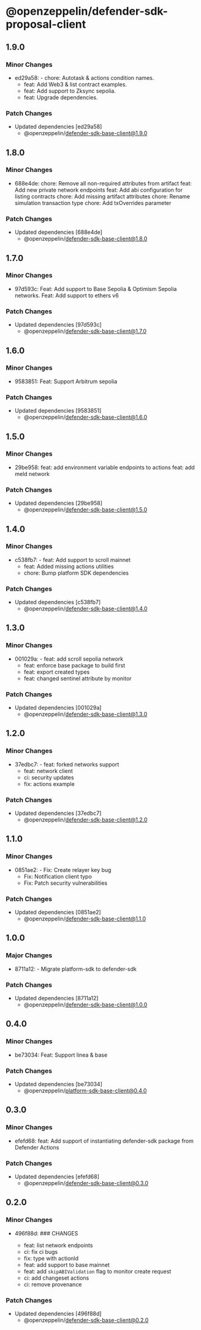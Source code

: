 # @openzeppelin/defender-sdk-proposal-client

## 1.9.0

### Minor Changes

- ed29a58: - chore: Autotask & actions condition names.
  - feat: Add Web3 & list contract examples.
  - feat: Add support to Zksync sepolia.
  - feat: Upgrade dependencies.

### Patch Changes

- Updated dependencies [ed29a58]
  - @openzeppelin/defender-sdk-base-client@1.9.0

## 1.8.0

### Minor Changes

- 688e4de: chore: Remove all non-required attributes from artifact
  feat: Add new private network endpoints
  feat: Add abi configuration for listing contracts
  chore: Add missing artifact attributes
  chore: Rename simulation transaction type
  chore: Add txOverrides parameter

### Patch Changes

- Updated dependencies [688e4de]
  - @openzeppelin/defender-sdk-base-client@1.8.0

## 1.7.0

### Minor Changes

- 97d593c: Feat: Add support to Base Sepolia & Optimism Sepolia networks.
  Feat: Add support to ethers v6

### Patch Changes

- Updated dependencies [97d593c]
  - @openzeppelin/defender-sdk-base-client@1.7.0

## 1.6.0

### Minor Changes

- 9583851: Feat: Support Arbitrum sepolia

### Patch Changes

- Updated dependencies [9583851]
  - @openzeppelin/defender-sdk-base-client@1.6.0

## 1.5.0

### Minor Changes

- 29be958: feat: add environment variable endpoints to actions
  feat: add meld network

### Patch Changes

- Updated dependencies [29be958]
  - @openzeppelin/defender-sdk-base-client@1.5.0

## 1.4.0

### Minor Changes

- c538fb7: - feat: Add support to scroll mainnet
  - feat: Added missing actions utilities
  - chore: Bump platform SDK dependencies

### Patch Changes

- Updated dependencies [c538fb7]
  - @openzeppelin/defender-sdk-base-client@1.4.0

## 1.3.0

### Minor Changes

- 001029a: - feat: add scroll sepolia network
  - feat: enforce base package to build first
  - feat: export created types
  - feat: changed sentinel attribute by monitor

### Patch Changes

- Updated dependencies [001029a]
  - @openzeppelin/defender-sdk-base-client@1.3.0

## 1.2.0

### Minor Changes

- 37edbc7: - feat: forked networks support
  - feat: network client
  - ci: security updates
  - fix: actions example

### Patch Changes

- Updated dependencies [37edbc7]
  - @openzeppelin/defender-sdk-base-client@1.2.0

## 1.1.0

### Minor Changes

- 0851ae2: - Fix: Create relayer key bug
  - Fix: Notification client typo
  - Fix: Patch security vulnerabilities

### Patch Changes

- Updated dependencies [0851ae2]
  - @openzeppelin/defender-sdk-base-client@1.1.0

## 1.0.0

### Major Changes

- 8711a12: - Migrate platform-sdk to defender-sdk

### Patch Changes

- Updated dependencies [8711a12]
  - @openzeppelin/defender-sdk-base-client@1.0.0

## 0.4.0

### Minor Changes

- be73034: Feat: Support linea & base

### Patch Changes

- Updated dependencies [be73034]
  - @openzeppelin/platform-sdk-base-client@0.4.0

## 0.3.0

### Minor Changes

- efefd68: feat: Add support of instantiating defender-sdk package from Defender Actions

### Patch Changes

- Updated dependencies [efefd68]
  - @openzeppelin/defender-sdk-base-client@0.3.0

## 0.2.0

### Minor Changes

- 496f88d: ### CHANGES

  - feat: list network endpoints
  - ci: fix ci bugs
  - fix: type with actionId
  - feat: add support to base mainnet
  - feat: add `skipABIValidation` flag to monitor create request
  - ci: add changeset actions
  - ci: remove provenance

### Patch Changes

- Updated dependencies [496f88d]
  - @openzeppelin/defender-sdk-base-client@0.2.0

